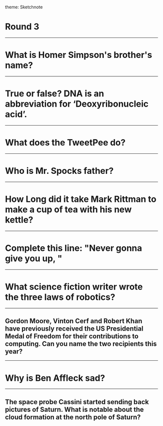 theme: Sketchnote

# Round 3

---

# What is Homer Simpson's brother's name?

---

# True or false? DNA is an abbreviation for ‘Deoxyribonucleic acid’.

---

# What does the TweetPee do?

---

# Who is Mr. Spocks father?

---

# How Long did it take Mark Rittman to make a cup of tea with his new kettle?

---

# Complete this line: "Never gonna give you up, "

---

# What science fiction writer wrote the three laws of robotics?

---

## Gordon Moore, Vinton Cerf and Robert Khan have previously received the US Presidential Medal of Freedom for their contributions to computing. Can you name the two recipients this year?

---

# Why is Ben Affleck sad?

---

## The space probe Cassini started sending back pictures of Saturn. What is notable about the cloud formation at the north pole of Saturn?



